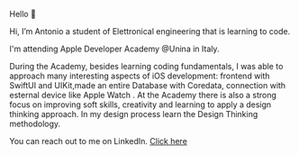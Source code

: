 Hello 👋

Hi, I’m Antonio a student of Elettronical engineering that is learning to code.

I'm attending Apple Developer Academy @Unina in Italy.

During the Academy, besides learning coding fundamentals, I was able to approach many interesting aspects of iOS development: frontend with SwiftUI and UIKit,made an entire Database with Coredata, connection with esternal device like Apple Watch . 
At the Academy there is also a strong focus on improving soft skills, creativity and learning to apply a design thinking approach. In my design process  learn the Design Thinking methodology. 

You can reach out to me on LinkedIn.
[Click here](https://www.linkedin.com/in/antonio-d-amore-1917875a/)
